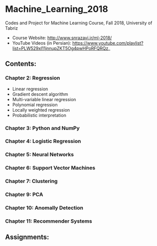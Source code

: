 # Machine_Learning_2018
Codes and Project for Machine Learning Course, Fall 2018, University of Tabriz

* Course Website: http://www.snrazavi.ir/ml-2018/
* YouTube Videos (in Persian): https://www.youtube.com/playlist?list=PLW529xl11jnnupZKT5Og4pwHPoRFQRQz_

## Contents:
### Chapter 2: Regression
* Linear regression
* Gradient descent algorithm
* Multi-variable linear regression
* Polynomial regression
* Locally weighted regression
* Probabilistic interpretation
### Chapter 3: Python and NumPy
### Chapter 4: Logistic Regression
### Chapter 5: Neural Networks
### Chapter 6: Support Vector Machines
### Chapter 7: Clustering
### Chapter 9: PCA
### Chapter 10: Anomally Detection
### Chapter 11: Recommender Systems

## Assignments:
